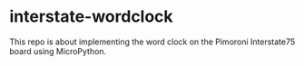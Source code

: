 # interstate-wordclock
This repo is about implementing the word clock on the Pimoroni Interstate75 board using MicroPython.
